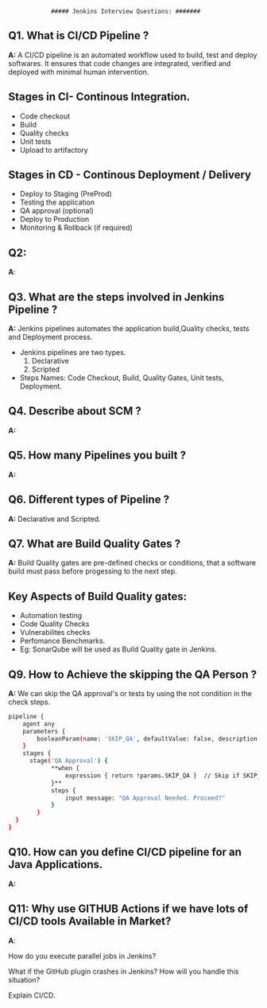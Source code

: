 				##### Jenkins Interview Questions: #######

## Q1. What is CI/CD Pipeline ?
**A:** A CI/CD pipeline is an automated workflow used to build, test and deploy softwares. It ensures that code changes are integrated, verified and deployed with minimal human intervention.
## Stages in CI- Continous Integration.
- Code checkout
- Build
- Quality checks
- Unit tests
- Upload to artifactory
## Stages in CD - Continous Deployment / Delivery
- Deploy to Staging (PreProd)
- Testing the application
- QA approval (optional)
- Deploy to Production
- Monitoring & Rollback (if required)

## Q2:
**A**: 

## Q3. What are the steps involved in Jenkins Pipeline ?
**A:** Jenkins pipelines automates the application build,Quality checks, tests and Deployment process.
- Jenkins pipelines are two types. 
  1. Declarative
  2. Scripted
- Steps Names: Code Checkout, Build, Quality Gates, Unit tests, Deployment.

## Q4. Describe about SCM ?
**A:**

## Q5. How many Pipelines you built ?
**A:** 

## Q6. Different types of Pipeline ?
**A:** Declarative and Scripted.

## Q7. What are Build Quality Gates ?
**A:** Build Quality gates are pre-defined checks or conditions, that a software build must pass before progessing to the next step.
## Key Aspects of Build Quality gates:
- Automation testing
- Code Quality Checks
- Vulnerabilites checks
- Perfomance Benchmarks.
- Eg: SonarQube will be used as Build Quality gate in Jenkins.   

## Q9. How to Achieve the skipping the QA Person ?
**A:** We can skip the QA approval's or tests by using the not condition in the check steps.
```bash
pipeline {
    agent any
    parameters {
        booleanParam(name: 'SKIP_QA', defaultValue: false, description: 'Skip QA Testing')
    }
    stages {
      stage('QA Approval') {
            **when {
                expression { return !params.SKIP_QA }  // Skip if SKIP_QA is true
            }**
            steps {
                input message: "QA Approval Needed. Proceed?"
            }
        }
  }
}
```

## Q10. How can you define CI/CD pipeline for an Java Applications.
**A:**

## Q11: Why use GITHUB Actions if we have lots of CI/CD tools Available in Market?
**A**: 

How do you execute parallel jobs in Jenkins?

What if the GitHub plugin crashes in Jenkins? How will you handle this situation?

Explain CI/CD.



